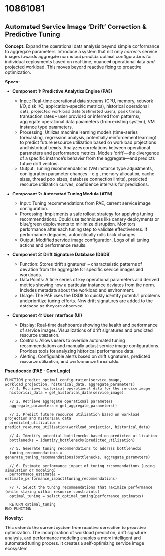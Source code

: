 # 10861081

## Automated Service Image ‘Drift’ Correction & Predictive Tuning

**Concept:** Expand the operational data analysis beyond simple conformance to aggregate parameters. Introduce a system that not only *corrects* service images towards aggregate norms but *predicts* optimal configurations for individual deployments based on real-time, nuanced operational data *and* projected workload.  This moves beyond reactive fixing to proactive optimization.

**Specs:**

*   **Component 1: Predictive Analytics Engine (PAE)**
    *   Input:  Real-time operational data streams (CPU, memory, network I/O, disk I/O, application-specific metrics), historical operational data, projected workload data (estimated users, peak times, transaction rates – user provided or inferred from patterns), aggregate operational data parameters (from existing system), VM instance type parameters.
    *   Processing:  Utilizes machine learning models (time-series forecasting, regression analysis, potentially reinforcement learning) to predict future resource utilization based on workload projections and historical trends.  Analyzes correlations between operational parameters and performance metrics.  Models ‘drift’—the divergence of a specific instance’s behavior from the aggregate—and predicts future drift vectors.
    *   Output:  Tuning recommendations (VM instance type adjustments, configuration parameter changes – e.g., memory allocation, cache sizes, thread pool sizes, database connection limits), predicted resource utilization curves, confidence intervals for predictions.

*   **Component 2: Automated Tuning Module (ATM)**
    *   Input: Tuning recommendations from PAE, current service image configuration.
    *   Processing: Implements a safe rollout strategy for applying tuning recommendations.  Could use techniques like canary deployments or blue/green deployments to minimize disruption.  Monitors performance after each tuning step to validate effectiveness.  If performance degrades, automatically rolls back changes.
    *   Output:  Modified service image configuration. Logs of all tuning actions and performance results.

*   **Component 3: Drift Signature Database (DSDB)**
    *   Function:  Stores ‘drift signatures’ – characteristic patterns of deviation from the aggregate for specific service images and workloads.
    *   Data Points: A time series of key operational parameters and derived metrics showing how a particular instance deviates from the norm. Includes metadata about the workload and environment.
    *   Usage: The PAE uses the DSDB to quickly identify potential problems and prioritize tuning efforts. New drift signatures are added to the database as they are observed.

*   **Component 4: User Interface (UI)**
    *   Display: Real-time dashboards showing the health and performance of service images. Visualizations of drift signatures and predicted resource utilization.
    *   Controls: Allows users to override automated tuning recommendations and manually adjust service image configurations. Provides tools for analyzing historical performance data.
    *   Alerting: Configurable alerts based on drift signatures, predicted resource utilization, and performance thresholds.

**Pseudocode (PAE - Core Logic)**

```pseudocode
FUNCTION predict_optimal_configuration(service_image, workload_projection, historical_data, aggregate_parameters)
  // 1. Retrieve historical operational data for the service image
  historical_data = get_historical_data(service_image)

  // 2. Retrieve aggregate operational parameters
  aggregate_parameters = get_aggregate_parameters()

  // 3. Predict future resource utilization based on workload projection and historical data
  predicted_utilization = predict_resource_utilization(workload_projection, historical_data)

  // 4. Identify potential bottlenecks based on predicted utilization
  bottlenecks = identify_bottlenecks(predicted_utilization)

  // 5. Generate tuning recommendations to address bottlenecks
  tuning_recommendations = generate_tuning_recommendations(bottlenecks, aggregate_parameters)

  // 6. Estimate performance impact of tuning recommendations (using simulation or modeling)
  performance_estimates = estimate_performance_impact(tuning_recommendations)

  // 7. Select the tuning recommendations that maximize performance (while staying within resource constraints)
  optimal_tuning = select_optimal_tuning(performance_estimates)

  RETURN optimal_tuning
END FUNCTION
```

**Novelty:**

This extends the current system from reactive correction to proactive optimization. The incorporation of workload prediction, drift signature analysis, and performance modeling enables a more intelligent and automated tuning process. It creates a self-optimizing service image ecosystem.